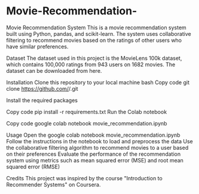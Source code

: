 # Movie-Recommendation-
Movie Recommendation System
This is a movie recommendation system built using Python, pandas, and scikit-learn. The system uses collaborative filtering to recommend movies based on the ratings of other users who have similar preferences.

Dataset
The dataset used in this project is the MovieLens 100k dataset, which contains 100,000 ratings from 943 users on 1682 movies. The dataset can be downloaded from here.

Installation
Clone this repository to your local machine
bash
Copy code
git clone https://github.com/<username>/<repository>.git


Install the required packages

Copy code
pip install -r requirements.txt
Run the Colab notebook

Copy code
google colab  notebook movie_recommendation.ipynb

Usage
Open the google colab notebook movie_recommendation.ipynb
Follow the instructions in the notebook to load and preprocess the data
Use the collaborative filtering algorithm to recommend movies to a user based on their preferences
Evaluate the performance of the recommendation system using metrics such as mean squared error (MSE) and root mean squared error (RMSE)


Credits
This project was inspired by the course "Introduction to Recommender Systems" on Coursera.

